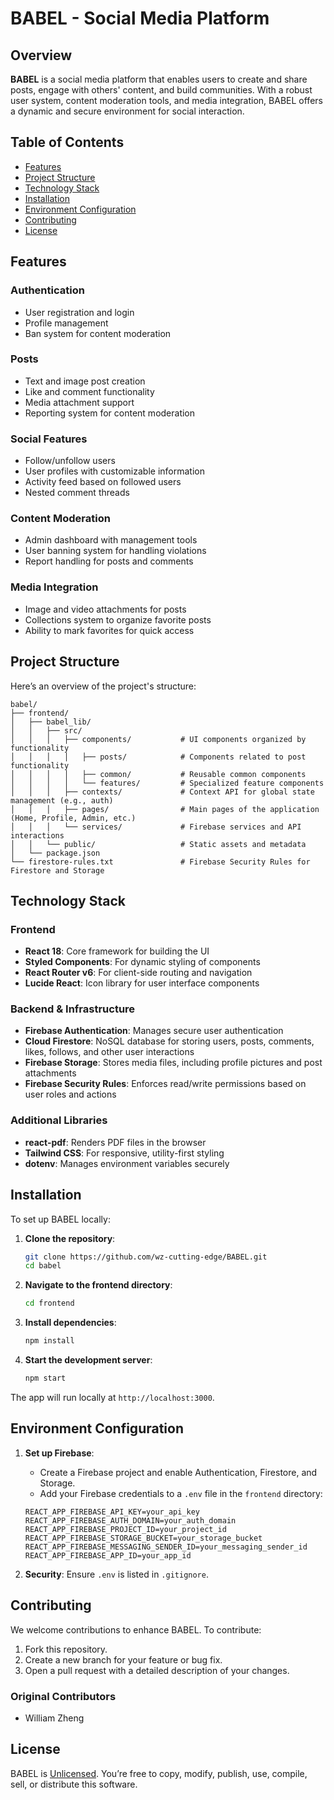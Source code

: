 # BABEL - Social Media Platform

## Overview
**BABEL** is a social media platform that enables users to create and share posts, engage with others' content, and build communities. With a robust user system, content moderation tools, and media integration, BABEL offers a dynamic and secure environment for social interaction.

## Table of Contents
- [Features](#features)
- [Project Structure](#project-structure)
- [Technology Stack](#technology-stack)
- [Installation](#installation)
- [Environment Configuration](#environment-configuration)
- [Contributing](#contributing)
- [License](#license)

## Features

### Authentication
- User registration and login
- Profile management
- Ban system for content moderation

### Posts
- Text and image post creation
- Like and comment functionality
- Media attachment support
- Reporting system for content moderation

### Social Features
- Follow/unfollow users
- User profiles with customizable information
- Activity feed based on followed users
- Nested comment threads

### Content Moderation
- Admin dashboard with management tools
- User banning system for handling violations
- Report handling for posts and comments

### Media Integration
- Image and video attachments for posts
- Collections system to organize favorite posts
- Ability to mark favorites for quick access

## Project Structure
Here’s an overview of the project's structure:

```plaintext
babel/
├── frontend/
│   ├── babel_lib/
│   │   ├── src/
│   │   │   ├── components/           # UI components organized by functionality
│   │   │   │   ├── posts/            # Components related to post functionality
│   │   │   │   ├── common/           # Reusable common components
│   │   │   │   └── features/         # Specialized feature components
│   │   │   ├── contexts/             # Context API for global state management (e.g., auth)
│   │   │   ├── pages/                # Main pages of the application (Home, Profile, Admin, etc.)
│   │   │   └── services/             # Firebase services and API interactions
│   │   └── public/                   # Static assets and metadata
│   └── package.json
└── firestore-rules.txt               # Firebase Security Rules for Firestore and Storage
```

## Technology Stack

### Frontend
- **React 18**: Core framework for building the UI
- **Styled Components**: For dynamic styling of components
- **React Router v6**: For client-side routing and navigation
- **Lucide React**: Icon library for user interface components

### Backend & Infrastructure
- **Firebase Authentication**: Manages secure user authentication
- **Cloud Firestore**: NoSQL database for storing users, posts, comments, likes, follows, and other user interactions
- **Firebase Storage**: Stores media files, including profile pictures and post attachments
- **Firebase Security Rules**: Enforces read/write permissions based on user roles and actions

### Additional Libraries
- **react-pdf**: Renders PDF files in the browser
- **Tailwind CSS**: For responsive, utility-first styling
- **dotenv**: Manages environment variables securely

## Installation

To set up BABEL locally:

1. **Clone the repository**:
   ```bash
   git clone https://github.com/wz-cutting-edge/BABEL.git
   cd babel
   ```

2. **Navigate to the frontend directory**:
   ```bash
   cd frontend
   ```

3. **Install dependencies**:
   ```bash
   npm install
   ```

4. **Start the development server**:
   ```bash
   npm start
   ```

The app will run locally at `http://localhost:3000`.

## Environment Configuration

1. **Set up Firebase**:
   - Create a Firebase project and enable Authentication, Firestore, and Storage.
   - Add your Firebase credentials to a `.env` file in the `frontend` directory:

   ```plaintext
   REACT_APP_FIREBASE_API_KEY=your_api_key
   REACT_APP_FIREBASE_AUTH_DOMAIN=your_auth_domain
   REACT_APP_FIREBASE_PROJECT_ID=your_project_id
   REACT_APP_FIREBASE_STORAGE_BUCKET=your_storage_bucket
   REACT_APP_FIREBASE_MESSAGING_SENDER_ID=your_messaging_sender_id
   REACT_APP_FIREBASE_APP_ID=your_app_id
   ```

2. **Security**: Ensure `.env` is listed in `.gitignore`.

## Contributing

We welcome contributions to enhance BABEL. To contribute:
1. Fork this repository.
2. Create a new branch for your feature or bug fix.
3. Open a pull request with a detailed description of your changes.

### Original Contributors
- William Zheng

## License

BABEL is [Unlicensed](LICENSE). You’re free to copy, modify, publish, use, compile, sell, or distribute this software.
